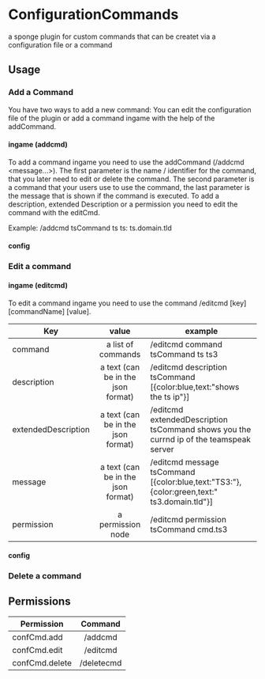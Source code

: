 # ConfigurationCommands
a sponge plugin for custom commands that can be createt via a configuration file or a command


## Usage
### Add a Command

You have two ways to add a new command: You can edit the configuration file of the plugin or add a command ingame with the help of the addCommand. 

#### ingame (addcmd)
To add a command ingame you need to use the addCommand (/addcmd <name> <command> <message...>).
The first parameter is the name / identifier for the command, that you later need to edit or delete the command.
The second parameter is a command that your users use to use the command, the last parameter is the message that is shown if the command is executed. To add a description, extended Description or a permission you need to edit the command with the editCmd.

Example: /addcmd tsCommand ts ts: ts.domain.tld

#### config


### Edit a command

#### ingame (editcmd)
To edit a command ingame you need to use the command /editcmd [key] [commandName] [value].

| Key | value | example|
|----|:----:|---|
|command| a list of commands | /editcmd command tsCommand ts ts3 | 
|description| a text (can be in the json format) | /editcmd description tsCommand [{color:blue,text:\"shows the ts ip\"}] | 
|extendedDescription| a text (can be in the json format) | /editcmd extendedDescription tsCommand shows you the currnd ip of the teamspeak server | 
|message| a text (can be in the json format) | /editcmd message tsCommand [{color:blue,text:\"TS3:\"},{color:green,text:\" ts3.domain.tld\"}] | 
|permission| a permission node | /editcmd permission tsCommand cmd.ts3 | 

#### config

### Delete a command

## Permissions

| Permission     | Command    |
| -------------- |:----------:|
| confCmd.add    | /addcmd    |
| confCmd.edit   | /editcmd   |
| confCmd.delete | /deletecmd |
